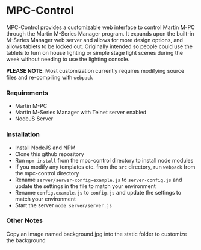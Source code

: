 # MPC-Control

MPC-Control provides a customizable web interface to control Martin M-PC through the Martin M-Series Manager program. It expands upon the built-in M-Series Manager web server and allows for more design options, and allows tablets to be locked out. Originally intended so people could use the tablets to turn on house lighting or simple stage light scenes during the week without needing to use the lighting console.

**PLEASE NOTE**: Most customization currently requires modifying source files and re-compiling with `webpack`

### Requirements

 * Martin M-PC
 * Martin M-Series Manager with Telnet server enabled
 * NodeJS Server


### Installation

* Install NodeJS and NPM
* Clone this github repository
* Run `npm install` from the mpc-control directory to install node modules
* If you modify any templates etc. from the `src` directory, run `webpack` from the mpc-control directory
* Rename `server/server-config-example.js` to `server-config.js` and update the settings in the file to match your environment
* Rename `config.example.js` to `config.js` and update the settings to match your environment
* Start the server `node server/server.js`

### Other Notes
Copy an image named background.jpg into the static folder to customize the background